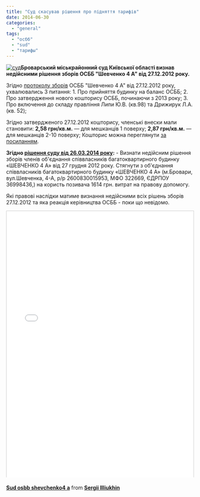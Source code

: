 ```yaml
---
title: "Суд скасував рішення про підняття тарифів"
date: 2014-06-30
categories: 
  - "general"
tags: 
  - "осбб"
  - "sud"
  - "тарифы"
---
```


[![суд](http://shevchenko4a.brovary.org/wp-content/uploads/2014/06/sud.jpg)](http://shevchenko4a.brovary.org/wp-content/uploads/2014/06/sud.jpg)**Броварський міськрайонний суд Київської області визнав недійсними рішення зборів ОСББ "Шевченко 4 А" від 27.12.2012 року.**

Згідно [протоколу зборів](http://shevchenko4a.brovary.org/tarifi-pidvishheno-protokol-zagalnih-zboriv-vid-27-grudnya-2012-roku/) ОСББ "Шевченко 4 А" від 27.12.2012 року, ухвалювались 3 питання: 1. Про прийняття будинку на баланс ОСББ; 2. Про затвердження нового кошторису ОСББ, починаючи з 2013 року; 3. Про включення до складу правління Липи Ю.В. (кв.98) та Дрижирук Л.А. (кв. 52);

Згідно затвердженого 27.12.2012 кошторису, членські внески мали становити: **2,58 грн/кв.м.** — для мешканців 1 поверху; **2,87 грн/кв.м.** — для мешканців 2-10 поверху; Кошторис можна переглянути [за посиланням](http://shevchenko4a.brovary.org/proekt-koshtorisu-na-2013-rik-onovleno/).

**Згідно [рішення суду від 26.03.2014 року](http://shevchenko4a.brovary.org/wp-content/uploads/2014/06/Sud-OSBB-Shevchenko4A.pdf):** - Визнати недійсним рішення зборів членів об'єднання співвласників багатоквартирного будинку «ШЕВЧЕНКО 4 А» від 27 грудня 2012 року. Стягнути з об'єднання співвласників багатоквартирного будинку «ШЕВЧЕНКО 4 А» (м.Бровари, вул.Шевченка, 4-А, р/р 2600830015953, МФО 322669, ЄДРПОУ 36998436,) на користь позивача 1614 грн. витрат на правову допомогу.

Які правові наслідки матиме визнання недійсними всіх рішень зборів 27.12.2012 та яка реакція керівництва ОСББ - поки що невідомо. <!--more-->

<iframe src="//www.slideshare.net/slideshow/embed_code/36476883" width="670" height="715" frameborder="0" marginwidth="0" marginheight="0" scrolling="no" style="border:1px solid #CCC; border-width:1px 1px 0; margin-bottom:5px; max-width: 100%;" allowfullscreen></iframe>

**[Sud osbb shevchenko4 a](https://www.slideshare.net/sergIlliukhin/sud-osbb-shevchenko4-a "Sud osbb shevchenko4 a")** from **[Sergii Illiukhin](http://www.slideshare.net/sergIlliukhin)**
